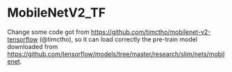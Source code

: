 # MobileNetV2_TF
Change some code got from https://github.com/timctho/mobilenet-v2-tensorflow (@timctho), so it can load correctly the pre-train model downloaded from https://github.com/tensorflow/models/tree/master/research/slim/nets/mobilenet.
